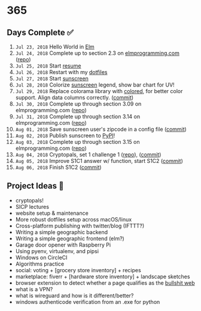 # 365

## Days Complete ✅
001. `Jul 23, 2018` Hello World in [Elm](http://elm-lang.org/)
002. `Jul 24, 2018` Complete up to section 2.3 on [elmprogramming.com](https://elmprogramming.com) ([repo](https://github.com/jmillxyz/elmprogramming.com))
003. `Jul 25, 2018` Start [resume](https://gitlab.com/jmillxyz/resume)
004. `Jul 26, 2018` Restart with my [dotfiles](https://github.com/jmillxyz/dotfiles)
005. `Jul 27, 2018` Start [sunscreen](https://github.com/jmillxyz/sunscreen)
006. `Jul 28, 2018` Colorize [sunscreen](https://github.com/jmillxyz/sunscreen) legend, show bar chart for UV!
007. `Jul 29, 2018` Replace colorama library with [colored](https://pypi.org/project/colored/), for better color support.  Align data columns correctly. ([commit](https://github.com/jmillxyz/sunscreen/commit/858454c7528b1f7cf8f1b1fb138370953ed06005))
008. `Jul 30, 2018` Complete up through section 3.09 on elmprogramming.com ([repo](https://github.com/jmillxyz/elmprogramming.com))
009. `Jul 31, 2018` Complete up through section 3.14 on elmprogramming.com ([repo](https://github.com/jmillxyz/elmprogramming.com))
010. `Aug 01, 2018` Save sunscreen user's zipcode in a config file ([commit](https://github.com/jmillxyz/sunscreen/commit/db1e35cc74487e3c82313581b02d06ad3f888071))
011. `Aug 02, 2018` Publish sunscreen to [PyPI](https://pypi.org/project/sunscreen/)!
012. `Aug 03, 2018` Complete up through section 3.15 on elmprogramming.com ([repo](https://github.com/jmillxyz/elmprogramming.com))
013. `Aug 04, 2018` Cryptopals, set 1 challenge 1 ([repo](https://github.com/jmillxyz/cryptopals)), ([commit](https://github.com/jmillxyz/cryptopals/commit/289aa69db1846c85a4f5862c08a8c9053688c127))
014. `Aug 05, 2018` Improve S1C1 answer w/ function, start S1C2 ([commit](https://github.com/jmillxyz/cryptopals/commit/78341e369c8a32c670d599dc810bf8090e988a2f))
014. `Aug 06, 2018` Finish S1C2 ([commit](https://github.com/jmillxyz/cryptopals/commit/6b0616a42063659c93e197c74c5cbf2e67307a4b))

## Project Ideas 🤔
- cryptopals!
- SICP lectures
- website setup & maintenance
- More robust dotfiles setup across macOS/linux
- Cross-platform publishing with twitter/blog (IFTTT?)
- Writing a simple geographic backend
- Writing a simple geographic frontend (elm?)
- Garage door opener with Raspberry Pi
- Using pyenv, virtualenv, and pipsi
- Windows on CircleCI
- Algorithms practice
- social: voting + [grocery store inventory] + recipes
- marketplace: fiverr + [hardware store inventory] + landscape sketches
- browser extension to detect whether a page qualifies as the [bullshit
  web](https://pxlnv.com/blog/bullshit-web/)
- what is a VPN?
- what is wireguard and how is it different/better?
- windows authenticode verification from an .exe for python
